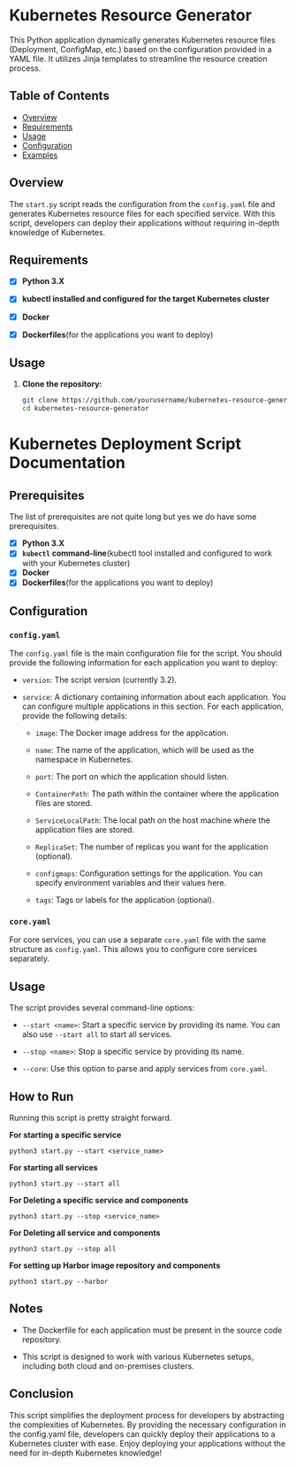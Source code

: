 # Kubernetes Resource Generator

This Python application dynamically generates Kubernetes resource files (Deployment, ConfigMap, etc.) based on the configuration provided in a YAML file. It utilizes Jinja templates to streamline the resource creation process.

## Table of Contents

- [Overview](#overview)
- [Requirements](#requirements)
- [Usage](#usage)
- [Configuration](#configuration)
- [Examples](#examples)

## Overview

The `start.py` script reads the configuration from the `config.yaml` file and generates Kubernetes resource files for each specified service. With this script, developers can deploy their applications without requiring in-depth knowledge of Kubernetes.

## Requirements

- [X] **Python 3.X**
- [X] **kubectl installed and configured for the target Kubernetes cluster**
- [X] **Docker**
- [X] **Dockerfiles**(for the applications you want to deploy)


## Usage

1. **Clone the repository:**

   ```bash
   git clone https://github.com/yourusername/kubernetes-resource-generator.git
   cd kubernetes-resource-generator


# Kubernetes Deployment Script Documentation


## Prerequisites

The list of prerequisites are not quite long but yes we do have some prerequisites.

- [X] **Python 3.X**
- [X] **`kubectl` command-line**(kubectl tool installed and configured to work with your Kubernetes cluster)
- [X] **Docker**
- [X] **Dockerfiles**(for the applications you want to deploy)

## Configuration

### `config.yaml`

The `config.yaml` file is the main configuration file for the script. You should provide the following information for each application you want to deploy:

- `version`: The script version (currently 3.2).

- `service`: A dictionary containing information about each application. You can configure multiple applications in this section. For each application, provide the following details:

  - `image`: The Docker image address for the application.
  
  - `name`: The name of the application, which will be used as the namespace in Kubernetes.

  - `port`: The port on which the application should listen.

  - `ContainerPath`: The path within the container where the application files are stored.

  - `ServiceLocalPath`: The local path on the host machine where the application files are stored.

  - `ReplicaSet`: The number of replicas you want for the application (optional).

  - `configmaps`: Configuration settings for the application. You can specify environment variables and their values here.

  - `tags`: Tags or labels for the application (optional).

### `core.yaml`

For core services, you can use a separate `core.yaml` file with the same structure as `config.yaml`. This allows you to configure core services separately.

## Usage

The script provides several command-line options:

- `--start <name>`: Start a specific service by providing its name. You can also use `--start all` to start all services.

- `--stop <name>`: Stop a specific service by providing its name.

- `--core`: Use this option to parse and apply services from `core.yaml`.

## How to Run

Running this script is pretty straight forward.

**For starting a specific service**

```shell
python3 start.py --start <service_name>
```

**For starting all services**

```shell
python3 start.py --start all
```
**For Deleting a specific service and components**

```shell
python3 start.py --stop <service_name>
```

**For Deleting all service and components**

```shell
python3 start.py --stop all
```

**For setting up Harbor image repository and components**

```shell
python3 start.py --harbor
```


## Notes
- The Dockerfile for each application must be present in the source code repository.

- This script is designed to work with various Kubernetes setups, including both cloud and on-premises clusters.

## Conclusion

This script simplifies the deployment process for developers by abstracting the complexities of Kubernetes. By providing the necessary configuration in the config.yaml file, developers can quickly deploy their applications to a Kubernetes cluster with ease.
Enjoy deploying your applications without the need for in-depth Kubernetes knowledge!
